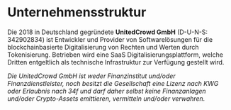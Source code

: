# Unternehmensstruktur

Die 2018 in Deutschland gegründete **UnitedCrowd GmbH** \(D-U-N-S: 342902834\) ist Entwickler und Provider von Softwarelösungen für die blockchainbasierte Digitalisierung von Rechten und Werten durch Tokenisierung. Betrieben wird eine SaaS Digitalisierungsplattform, welche Dritten entgeltlich als technische Infrastruktur zur Verfügung gestellt wird.

_Die UnitedCrowd GmbH ist weder Finanzinstitut und/oder Finanzdienstleister, noch besitzt die Gesellschaft eine Lizenz nach KWG oder Erlaubnis nach 34f und darf daher selbst keine Finanzanlagen und/oder Crypto-Assets emittieren, vermitteln und/oder verwahren._

